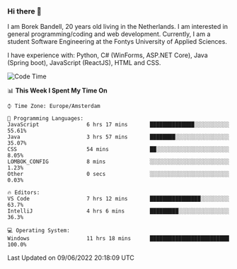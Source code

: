 ### Hi there 👋

I am Borek Bandell, 20 years old living in the Netherlands. I am interested in general programming/coding and web development. Currently, I am a student Software Engineering at the Fontys University of Applied Sciences.

I have experience with: Python, C# (WinForms, ASP.NET Core), Java (Spring boot), JavaScript (ReactJS), HTML and CSS.

<!--START_SECTION:waka-->
![Code Time](http://img.shields.io/badge/Code%20Time-179%20hrs%2040%20mins-blue)

📊 **This Week I Spent My Time On** 

```text
⌚︎ Time Zone: Europe/Amsterdam

💬 Programming Languages: 
JavaScript               6 hrs 17 mins       ██████████████░░░░░░░░░░░   55.61% 
Java                     3 hrs 57 mins       ████████░░░░░░░░░░░░░░░░░   35.07% 
CSS                      54 mins             ██░░░░░░░░░░░░░░░░░░░░░░░   8.05% 
LOMBOK_CONFIG            8 mins              ░░░░░░░░░░░░░░░░░░░░░░░░░   1.23% 
Other                    0 secs              ░░░░░░░░░░░░░░░░░░░░░░░░░   0.03%

🔥 Editors: 
VS Code                  7 hrs 12 mins       ████████████████░░░░░░░░░   63.7% 
IntelliJ                 4 hrs 6 mins        █████████░░░░░░░░░░░░░░░░   36.3%

💻 Operating System: 
Windows                  11 hrs 18 mins      █████████████████████████   100.0%

```


 Last Updated on 09/06/2022 20:18:09 UTC
<!--END_SECTION:waka-->

<!--**tcBorek2002/tcBorek2002** is a ✨ _special_ ✨ repository because its `README.md` (this file) appears on your GitHub profile.

Here are some ideas to get you started:

- 🔭 I’m currently working on ...
- 🌱 I’m currently learning ...
- 👯 I’m looking to collaborate on ...
- 🤔 I’m looking for help with ...
- 💬 Ask me about ...
- 📫 How to reach me: ...
- 😄 Pronouns: ...
- ⚡ Fun fact: ...
-->
